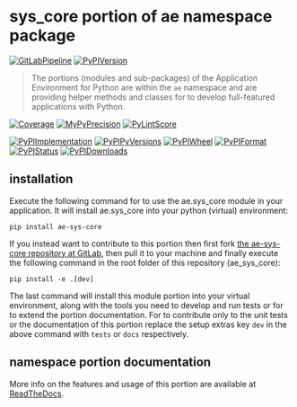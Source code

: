 <!--
  THIS FILE IS EXCLUSIVELY MAINTAINED IN THE NAMESPACE ROOT PACKAGE. CHANGES HAVE TO BE DONE THERE.
  All changes will be deployed automatically to all the portions of this namespace package.
-->
# sys_core portion of ae namespace package

[![GitLabPipeline](https://img.shields.io/gitlab/pipeline/ae-group/ae_sys_core/master?logo=python)](
    https://gitlab.com/ae-group/ae_sys_core)
[![PyPIVersion](https://img.shields.io/pypi/v/ae_sys_core)](
    https://pypi.org/project/ae-sys-core/#history)

>The portions (modules and sub-packages) of the Application Environment for Python are within
the `ae` namespace and are providing helper methods and classes for to develop
full-featured applications with Python.

[![Coverage](https://ae-group.gitlab.io/ae_sys_core/coverage.svg)](
    https://ae-group.gitlab.io/ae_sys_core/coverage/ae_sys_core_py.html)
[![MyPyPrecision](https://ae-group.gitlab.io/ae_sys_core/mypy.svg)](
    https://ae-group.gitlab.io/ae_sys_core/lineprecision.txt)
[![PyLintScore](https://ae-group.gitlab.io/ae_sys_core/pylint.svg)](
    https://ae-group.gitlab.io/ae_sys_core/pylint.log)

[![PyPIImplementation](https://img.shields.io/pypi/implementation/ae_sys_core)](
    https://pypi.org/project/ae-sys-core/)
[![PyPIPyVersions](https://img.shields.io/pypi/pyversions/ae_sys_core)](
    https://pypi.org/project/ae-sys-core/)
[![PyPIWheel](https://img.shields.io/pypi/wheel/ae_sys_core)](
    https://pypi.org/project/ae-sys-core/)
[![PyPIFormat](https://img.shields.io/pypi/format/ae_sys_core)](
    https://pypi.org/project/ae-sys-core/)
[![PyPIStatus](https://img.shields.io/pypi/status/ae_sys_core)](
    https://libraries.io/pypi/ae-sys-core)
[![PyPIDownloads](https://img.shields.io/pypi/dm/ae_sys_core)](
    https://pypi.org/project/ae-sys-core/#files)


## installation

Execute the following command for to use the ae.sys_core module in your
application. It will install ae.sys_core into your python (virtual) environment:
 
```shell script
pip install ae-sys-core
```

If you instead want to contribute to this portion then first fork
[the ae-sys-core repository at GitLab](https://gitlab.com/ae-group/ae_sys_core "ae.sys_core code repository"),
then pull it to your machine and finally execute the following command in the root folder
of this repository (ae_sys_core):

```shell script
pip install -e .[dev]
```

The last command will install this module portion into your virtual environment, along with
the tools you need to develop and run tests or for to extend the portion documentation.
For to contribute only to the unit tests or the documentation of this portion replace
the setup extras key `dev` in the above command with `tests` or `docs` respectively.


## namespace portion documentation

More info on the features and usage of this portion are available at
[ReadTheDocs](https://ae.readthedocs.io/en/latest/_autosummary/ae.sys_core.html#module-ae.sys_core
"ae_sys_core documentation").

<!-- Common files version 0.0.34 deployed (with 0.0.34)
     to the ae_sys_core module version 0.0.11.
-->